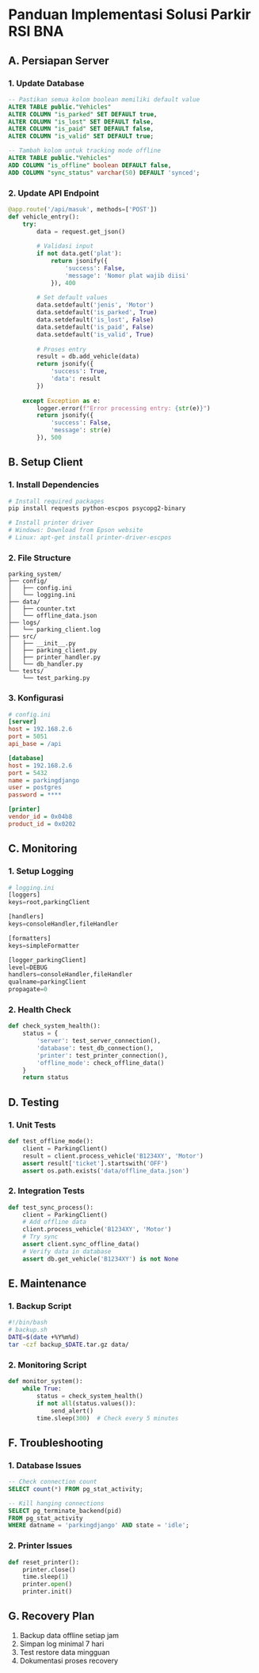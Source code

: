 # Panduan Implementasi Solusi Parkir RSI BNA

## A. Persiapan Server

### 1. Update Database
```sql
-- Pastikan semua kolom boolean memiliki default value
ALTER TABLE public."Vehicles"
ALTER COLUMN "is_parked" SET DEFAULT true,
ALTER COLUMN "is_lost" SET DEFAULT false,
ALTER COLUMN "is_paid" SET DEFAULT false,
ALTER COLUMN "is_valid" SET DEFAULT true;

-- Tambah kolom untuk tracking mode offline
ALTER TABLE public."Vehicles"
ADD COLUMN "is_offline" boolean DEFAULT false,
ADD COLUMN "sync_status" varchar(50) DEFAULT 'synced';
```

### 2. Update API Endpoint
```python
@app.route('/api/masuk', methods=['POST'])
def vehicle_entry():
    try:
        data = request.get_json()
        
        # Validasi input
        if not data.get('plat'):
            return jsonify({
                'success': False,
                'message': 'Nomor plat wajib diisi'
            }), 400
            
        # Set default values
        data.setdefault('jenis', 'Motor')
        data.setdefault('is_parked', True)
        data.setdefault('is_lost', False)
        data.setdefault('is_paid', False)
        data.setdefault('is_valid', True)
        
        # Proses entry
        result = db.add_vehicle(data)
        return jsonify({
            'success': True,
            'data': result
        })
        
    except Exception as e:
        logger.error(f"Error processing entry: {str(e)}")
        return jsonify({
            'success': False,
            'message': str(e)
        }), 500
```

## B. Setup Client

### 1. Install Dependencies
```bash
# Install required packages
pip install requests python-escpos psycopg2-binary

# Install printer driver
# Windows: Download from Epson website
# Linux: apt-get install printer-driver-escpos
```

### 2. File Structure
```
parking_system/
├── config/
│   ├── config.ini
│   └── logging.ini
├── data/
│   ├── counter.txt
│   └── offline_data.json
├── logs/
│   └── parking_client.log
├── src/
│   ├── __init__.py
│   ├── parking_client.py
│   ├── printer_handler.py
│   └── db_handler.py
└── tests/
    └── test_parking.py
```

### 3. Konfigurasi
```ini
# config.ini
[server]
host = 192.168.2.6
port = 5051
api_base = /api

[database]
host = 192.168.2.6
port = 5432
name = parkingdjango
user = postgres
password = ****

[printer]
vendor_id = 0x04b8
product_id = 0x0202
```

## C. Monitoring

### 1. Setup Logging
```python
# logging.ini
[loggers]
keys=root,parkingClient

[handlers]
keys=consoleHandler,fileHandler

[formatters]
keys=simpleFormatter

[logger_parkingClient]
level=DEBUG
handlers=consoleHandler,fileHandler
qualname=parkingClient
propagate=0
```

### 2. Health Check
```python
def check_system_health():
    status = {
        'server': test_server_connection(),
        'database': test_db_connection(),
        'printer': test_printer_connection(),
        'offline_mode': check_offline_data()
    }
    return status
```

## D. Testing

### 1. Unit Tests
```python
def test_offline_mode():
    client = ParkingClient()
    result = client.process_vehicle('B1234XY', 'Motor')
    assert result['ticket'].startswith('OFF')
    assert os.path.exists('data/offline_data.json')
```

### 2. Integration Tests
```python
def test_sync_process():
    client = ParkingClient()
    # Add offline data
    client.process_vehicle('B1234XY', 'Motor')
    # Try sync
    assert client.sync_offline_data()
    # Verify data in database
    assert db.get_vehicle('B1234XY') is not None
```

## E. Maintenance

### 1. Backup Script
```bash
#!/bin/bash
# backup.sh
DATE=$(date +%Y%m%d)
tar -czf backup_$DATE.tar.gz data/
```

### 2. Monitoring Script
```python
def monitor_system():
    while True:
        status = check_system_health()
        if not all(status.values()):
            send_alert()
        time.sleep(300)  # Check every 5 minutes
```

## F. Troubleshooting

### 1. Database Issues
```sql
-- Check connection count
SELECT count(*) FROM pg_stat_activity;

-- Kill hanging connections
SELECT pg_terminate_backend(pid) 
FROM pg_stat_activity 
WHERE datname = 'parkingdjango' AND state = 'idle';
```

### 2. Printer Issues
```python
def reset_printer():
    printer.close()
    time.sleep(1)
    printer.open()
    printer.init()
```

## G. Recovery Plan

1. Backup data offline setiap jam
2. Simpan log minimal 7 hari
3. Test restore data mingguan
4. Dokumentasi proses recovery 